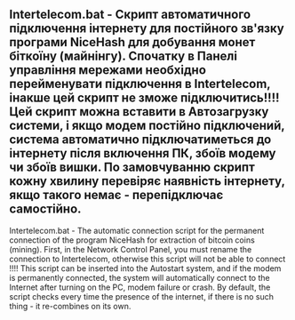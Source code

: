 Intertelecom.bat - Скрипт автоматичного підключення інтернету для постійного зв'язку програми NiceHash для добування монет біткоїну (майнінгу).
Спочатку в Панелі управління мережами необхідно перейменувати підключення в Intertelecom, інакше цей скрипт не зможе підключитись!!!!
Цей скрипт можна вставити в Автозагрузку системи, і якщо модем постійно підключений, система автоматично підключатиметься до інтернету після включення ПК, збоїв модему чи збоїв вишки.
По замовчуванню скрипт кожну хвилину перевіряє наявність інтернету, якщо такого немає - перепідключає самостійно.
-----------------------------------------------------------------------------------------------------------------
Intertelecom.bat - The automatic connection script for the permanent connection of the program NiceHash for extraction of bitcoin coins (mining).
First, in the Network Control Panel, you must rename the connection to Intertelecom, otherwise this script will not be able to connect !!!!
This script can be inserted into the Autostart system, and if the modem is permanently connected, the system will automatically connect to the Internet after turning on the PC, modem failure or crash.
By default, the script checks every time the presence of the internet, if there is no such thing - it re-combines on its own.
